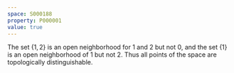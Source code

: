 ```yaml
---
space: S000188
property: P000001
value: true
---
```


The set $\{1,2\}$ is an open neighborhood for $1$ and $2$ but not $0$, and the set $\{1\}$ is an open neighborhood of $1$ but not $2$.
Thus all points of the space are topologically distinguishable.
